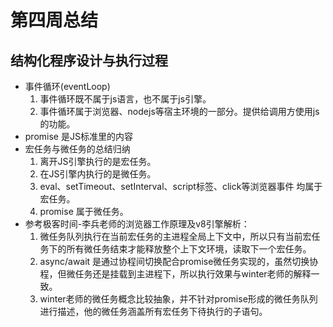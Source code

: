 # 第四周总结

## 结构化程序设计与执行过程
* 事件循环(eventLoop)
    1. 事件循环既不属于js语言，也不属于js引擎。
    2. 事件循环属于浏览器、nodejs等宿主环境的一部分。提供给调用方使用js的功能。
* promise 是JS标准里的内容
* 宏任务与微任务的总结归纳
    1. 离开JS引擎执行的是宏任务。
    2. 在JS引擎内执行的是微任务。
    3. eval、setTimeout、setInterval、script标签、click等浏览器事件 均属于宏任务。
    4. promise 属于微任务。
* 参考极客时间-李兵老师的浏览器工作原理及v8引擎解析：
    1. 微任务队列执行在当前宏任务的主进程全局上下文中，所以只有当前宏任务下的所有微任务结束才能释放整个上下文环境，读取下一个宏任务。
    2. async/await 是通过协程间切换配合promise微任务实现的，虽然切换协程，但微任务还是挂载到主进程下，所以执行效果与winter老师的解释一致。
    3. winter老师的微任务概念比较抽象，并不针对promise形成的微任务队列进行描述，他的微任务涵盖所有宏任务下待执行的子语句。